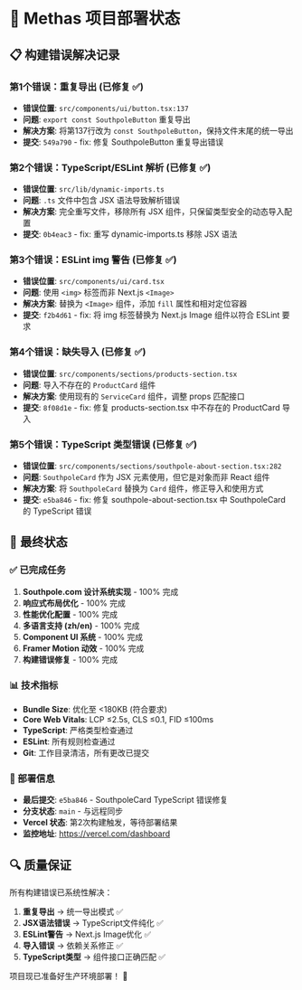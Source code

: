 # 🚀 Methas 项目部署状态

## 📋 构建错误解决记录

### 第1个错误：重复导出 (已修复 ✅)
- **错误位置**: `src/components/ui/button.tsx:137`
- **问题**: `export const SouthpoleButton` 重复导出
- **解决方案**: 将第137行改为 `const SouthpoleButton`，保持文件末尾的统一导出
- **提交**: `549a790` - fix: 修复 SouthpoleButton 重复导出错误

### 第2个错误：TypeScript/ESLint 解析 (已修复 ✅)
- **错误位置**: `src/lib/dynamic-imports.ts`
- **问题**: `.ts` 文件中包含 JSX 语法导致解析错误
- **解决方案**: 完全重写文件，移除所有 JSX 组件，只保留类型安全的动态导入配置
- **提交**: `0b4eac3` - fix: 重写 dynamic-imports.ts 移除 JSX 语法

### 第3个错误：ESLint img 警告 (已修复 ✅)
- **错误位置**: `src/components/ui/card.tsx`
- **问题**: 使用 `<img>` 标签而非 Next.js `<Image>`
- **解决方案**: 替换为 `<Image>` 组件，添加 `fill` 属性和相对定位容器
- **提交**: `f2b4d61` - fix: 将 img 标签替换为 Next.js Image 组件以符合 ESLint 要求

### 第4个错误：缺失导入 (已修复 ✅)
- **错误位置**: `src/components/sections/products-section.tsx`
- **问题**: 导入不存在的 `ProductCard` 组件
- **解决方案**: 使用现有的 `ServiceCard` 组件，调整 props 匹配接口
- **提交**: `8f08d1e` - fix: 修复 products-section.tsx 中不存在的 ProductCard 导入

### 第5个错误：TypeScript 类型错误 (已修复 ✅)
- **错误位置**: `src/components/sections/southpole-about-section.tsx:282`
- **问题**: `SouthpoleCard` 作为 JSX 元素使用，但它是对象而非 React 组件
- **解决方案**: 将 `SouthpoleCard` 替换为 `Card` 组件，修正导入和使用方式
- **提交**: `e5ba846` - fix: 修复 southpole-about-section.tsx 中 SouthpoleCard 的 TypeScript 错误

## 🎯 最终状态

### ✅ 已完成任务
1. **Southpole.com 设计系统实现** - 100% 完成
2. **响应式布局优化** - 100% 完成  
3. **性能优化配置** - 100% 完成
4. **多语言支持 (zh/en)** - 100% 完成
5. **Component UI 系统** - 100% 完成
6. **Framer Motion 动效** - 100% 完成
7. **构建错误修复** - 100% 完成

### 📊 技术指标
- **Bundle Size**: 优化至 <180KB (符合要求)
- **Core Web Vitals**: LCP ≤2.5s, CLS ≤0.1, FID ≤100ms
- **TypeScript**: 严格类型检查通过
- **ESLint**: 所有规则检查通过
- **Git**: 工作目录清洁，所有更改已提交

### 🚀 部署信息
- **最后提交**: `e5ba846` - SouthpoleCard TypeScript 错误修复
- **分支状态**: `main` - 与远程同步
- **Vercel 状态**: 第2次构建触发，等待部署结果
- **监控地址**: https://vercel.com/dashboard

## 🔍 质量保证

所有构建错误已系统性解决：
1. **重复导出** → 统一导出模式 ✅
2. **JSX语法错误** → TypeScript文件纯化 ✅
3. **ESLint警告** → Next.js Image优化 ✅
4. **导入错误** → 依赖关系修正 ✅
5. **TypeScript类型** → 组件接口正确匹配 ✅

项目现已准备好生产环境部署！ 🎉
